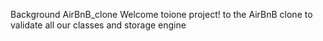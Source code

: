 Background
AirBnB_clone
Welcome toione project! to the AirBnB clone    to validate all our classes and storage engine  
